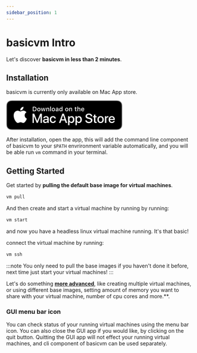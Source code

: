 ```yaml
---
sidebar_position: 1
---
```


# basicvm Intro

Let's discover **basicvm in less than 2 minutes**.

<script id="asciicast-HxikoQMZHDJhujmt27moweaPc" src="https://asciinema.org/a/HxikoQMZHDJhujmt27moweaPc.js" async></script>

## Installation

basicvm is currently only available on Mac App store.

![available in app store](/img/Download_on_the_Mac_App_Store_Badge_US-UK_RGB_blk_092917.svg)

After installation, open the app, this will add the command line component of basicvm to your `$PATH` envrironment variable automatically, and you will be able run `vm` command in your terminal.

## Getting Started

Get started by **pulling the default base image for virtual machines**.

```bash
vm pull
```

And then create and start a virtual machine by running by running:

```bash
vm start
```

and now you have a headless linux virtual machine running. It's that basic!

connect the virtual machine by running:

```bash
vm ssh
```

:::note
You only need to pull the base images if you haven't done it before, next time just start your virtual machines!
:::


Let's do something **[more advanced](./advanced.md)**, like creating multiple virtual machines, or using different base images, setting amount of memory you want to share with your virtual machine, number of cpu cores and more.**.

### GUI menu bar icon

You can check status of your running virtual machines using the menu bar icon. You can also close the GUI app if you would like, by clicking on the quit button. Quitting the GUI app will not effect your running virtual machines, and cli component of basicvm can be used separately.

